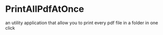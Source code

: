 # PrintAllPdfAtOnce
an utility application that allow you to print every pdf file in a folder in one click
